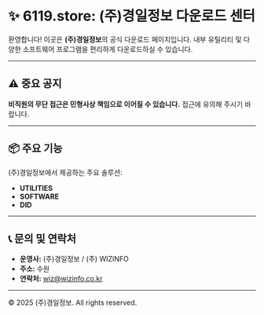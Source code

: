 # ✨ 6119.store: (주)경일정보 다운로드 센터

환영합니다! 이곳은 **(주)경일정보**의 공식 다운로드 페이지입니다. 내부 유틸리티 및 다양한 소프트웨어 프로그램을 편리하게 다운로드하실 수 있습니다.

---

## ⚠️ 중요 공지

**비직원의 무단 접근은 민형사상 책임으로 이어질 수 있습니다.** 접근에 유의해 주시기 바랍니다.

---

## 📦 주요 기능

(주)경일정보에서 제공하는 주요 솔루션:

* **UTILITIES**
* **SOFTWARE**
* **DID**

---

## 📞 문의 및 연락처

* **운영사:** (주)경일정보 / (주) WIZINFO
* **주소:** 수원
* **연락처:** wiz@wizinfo.co.kr

---

© 2025 (주)경일정보. All rights reserved.
```

